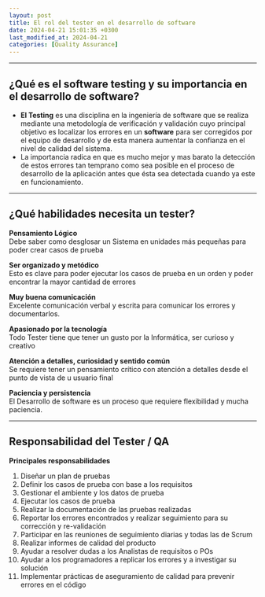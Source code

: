 ```yaml
---
layout: post
title: El rol del tester en el desarrollo de software
date: 2024-04-21 15:01:35 +0300
last_modified_at: 2024-04-21
categories: [Quality Assurance]
---
```


---

## ¿Qué es el software testing y su importancia en el desarrollo de software?

- **El Testing** es una disciplina en la ingeniería de software que se realiza mediante una metodología de verificación y validación cuyo principal objetivo es localizar los errores en un **software** para ser corregidos por el equipo de desarrollo y de esta manera aumentar la confianza en el nivel de calidad del sistema.
- La importancia radica en que es mucho mejor y mas barato la detección de estos errores tan temprano como sea posible en el proceso de desarrollo de la aplicación antes que ésta sea detectada cuando ya este en funcionamiento.

---

## ¿Qué habilidades necesita un tester?

**Pensamiento Lógico**  
Debe saber como desglosar un Sistema en unidades más pequeñas para poder crear casos de prueba

**Ser organizado y metódico**  
Esto es clave para poder ejecutar los casos de prueba en un orden y poder encontrar la mayor cantidad de errores

**Muy buena comunicación**  
Excelente comunicación verbal y escrita para comunicar los errores y documentarlos.

**Apasionado por la tecnología**  
Todo Tester tiene que tener un gusto por la Informática, ser curioso y creativo

**Atención a detalles, curiosidad y sentido común**  
Se requiere tener un pensamiento crítico con atención a detalles desde el punto de vista de u usuario final

**Paciencia y persistencia**  
El Desarrollo de software es un proceso que requiere flexibilidad y mucha paciencia.

---

## Responsabilidad del Tester / QA

**Principales responsabilidades**

1. Diseñar un plan de pruebas
2. Definir los casos de prueba con base a los requisitos
3. Gestionar el ambiente y los datos de prueba
4. Ejecutar los casos de prueba
5. Realizar la documentación de las pruebas realizadas
6. Reportar los errores encontrados y realizar seguimiento para su corrección y re-validación
7. Participar en las reuniones de seguimiento diarias y todas las de Scrum
8. Realizar informes de calidad del producto
9. Ayudar a resolver dudas a los Analistas de requisitos o POs
10. Ayudar a los programadores a replicar los errores y a investigar su solución
11. Implementar prácticas de aseguramiento de calidad para prevenir errores en el código
